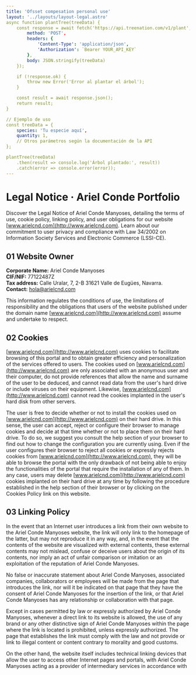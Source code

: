 ```yaml
---
title: 'Ofsset compesation personal use'
layout: '../layouts/layout-legal.astro'
async function plantTree(treeData) {
    const response = await fetch('https://api.treenation.com/v1/plant', {
        method: 'POST',
        headers: {
            'Content-Type': 'application/json',
            'Authorization': `Bearer YOUR_API_KEY`
        },
        body: JSON.stringify(treeData)
    });

    if (!response.ok) {
        throw new Error('Error al plantar el árbol');
    }

    const result = await response.json();
    return result;
}

// Ejemplo de uso
const treeData = {
    species: 'Tu especie aquí',
    quantity: 1,
    // Otros parámetros según la documentación de la API
};

plantTree(treeData)
    .then(result => console.log('Árbol plantado:', result))
    .catch(error => console.error(error));
---
```


<div class="mx-auto max-w-7xl px-4 py-16 sm:px-6 sm:py-20 lg:px-8">
<div class="sm:pb:20 flex flex-col gap-4 pb-16 text-left">

# <h1 class="text-4xl font-medium tracking-tight sm:text-5xl">Legal Notice · Ariel Conde Portfolio</h1>

Discover the Legal Notice of Ariel Conde Manyoses, detailing the terms of use, cookie policy, linking policy, and user obligations for our website [www.arielcnd.com](http://www.arielcnd.com). Learn about our commitment to user privacy and compliance with Law 34/2002 on Information Society Services and Electronic Commerce (LSSI-CE).

## <h2 class="text-3xl font-medium tracking-tight sm:text-4xl">01 Website Owner</h2> 

**Corporate Name:** Ariel Conde Manyoses  
**CIF/NIF:** 77122487Z  
**Tax address:** Calle Uralar, 7, 2-B 31621 Valle de Eugües, Navarra.  
**Contact:** hola@arielcnd.com  

This information regulates the conditions of use, the limitations of responsibility and the obligations that users of the website published under the domain name [www.arielcnd.com](http://www.arielcnd.com) assume and undertake to respect.

## <h2 class="text-3xl font-medium tracking-tight sm:text-4xl">02 Cookies</h2> 

[www.arielcnd.com](http://www.arielcnd.com) uses cookies to facilitate browsing of this portal and to obtain greater efficiency and personalization of the services offered to users. The cookies used on [www.arielcnd.com](http://www.arielcnd.com) are only associated with an anonymous user and their computer, do not provide references that allow the name and surname of the user to be deduced, and cannot read data from the user's hard drive or include viruses on their equipment. Likewise, [www.arielcnd.com](http://www.arielcnd.com) cannot read the cookies implanted in the user's hard disk from other servers.

The user is free to decide whether or not to install the cookies used on [www.arielcnd.com](http://www.arielcnd.com) on their hard drive. In this sense, the user can accept, reject or configure their browser to manage cookies and decide at that time whether or not to place them on their hard drive. To do so, we suggest you consult the help section of your browser to find out how to change the configuration you are currently using. Even if the user configures their browser to reject all cookies or expressly rejects cookies from [www.arielcnd.com](http://www.arielcnd.com), they will be able to browse the portal with the only drawback of not being able to enjoy the functionalities of the portal that require the installation of any of them. In any case, users may delete [www.arielcnd.com](http://www.arielcnd.com) cookies implanted on their hard drive at any time by following the procedure established in the help section of their browser or by clicking on the Cookies Policy link on this website.

## <h2 class="text-3xl font-medium tracking-tight sm:text-4xl">03 Linking Policy</h2> 


In the event that an Internet user introduces a link from their own website to the Ariel Conde Manyoses website, the link will only link to the homepage of the latter, but may not reproduce it in any way, and, in the event that the contents of the website are visualized with external contents, these external contents may not mislead, confuse or deceive users about the origin of its contents, nor imply an act of unfair comparison or imitation or an exploitation of the reputation of Ariel Conde Manyoses.

No false or inaccurate statement about Ariel Conde Manyoses, associated companies, collaborators or employees will be made from the page that introduces the link, nor will it be indicated on that page that they have the consent of Ariel Conde Manyoses for the insertion of the link, or that Ariel Conde Manyoses has any relationship or collaboration with that page.

Except in cases permitted by law or expressly authorized by Ariel Conde Manyoses, whenever a direct link to its website is allowed, the use of any brand or any other distinctive sign of Ariel Conde Manyoses within the page where the link is located is prohibited, unless expressly authorized. The page that establishes the link must comply with the law and not provide or link to illegal content or content contrary to morality and good customs.

On the other hand, the website itself includes technical linking devices that allow the user to access other Internet pages and portals, with Ariel Conde Manyoses acting as a provider of intermediary services in accordance with
